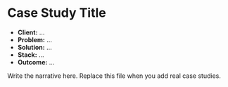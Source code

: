 # Case Study Title
- **Client:** …
- **Problem:** …
- **Solution:** …
- **Stack:** …
- **Outcome:** …

Write the narrative here. Replace this file when you add real case studies.
